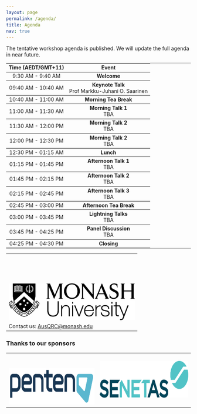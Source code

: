 ```yaml
---
layout: page
permalink: /agenda/
title: Agenda
nav: true
---
```


The tentative workshop agenda is published. We will update the full agenda in near future.

<table border=1 frame=hsides rules=rows>
    <tr style="text-align: center;">
        <td><strong class="h4">Time (AEDT/GMT+11)</strong></td>
        <td colspan="2" style="vertical-align: middle"><strong class="h4">Event</strong></td>
    </tr>
    <tr style="text-align: center;">
        <td>9:30 AM - 9:40 AM</td>
        <td colspan="2" style="vertical-align: middle"><strong>Welcome</strong></td>
    </tr>
    <tr style="text-align: center;">
        <td style="vertical-align: middle">09:40 AM - 10:40 AM</td>
        <td colspan="2"><strong>Keynote Talk</strong><br>Prof Markku-Juhani O. Saarinen</td>
    </tr>
    <tr style="text-align: center;">
        <td style="vertical-align: middle">10:40 AM - 11:00 AM</td>
        <td colspan="2"><strong>Morning Tea Break</strong></td>
    </tr>
    <tr style="text-align: center;">
        <td style="vertical-align: middle">11:00 AM - 11:30 AM</td>
        <td colspan="2"><strong>Morning Talk 1</strong><br>TBA</td>
    </tr>
    <tr style="text-align: center;">
        <td style="vertical-align: middle">11:30 AM - 12:00 PM</td>
        <td colspan="2"><strong>Morning Talk 2</strong><br>TBA</td>
    </tr>
    <tr style="text-align: center;">
        <td style="vertical-align: middle">12:00 PM - 12:30 PM</td>
        <td colspan="2"><strong>Morning Talk 2</strong><br>TBA</td>
    </tr>
    <tr style="text-align: center;">
        <td style="vertical-align: middle">12:30 PM - 01:15 AM</td>
        <td colspan="2"><strong>Lunch</strong></td>
    </tr>
    <tr style="text-align: center;">
        <td style="vertical-align: middle">01:15 PM - 01:45 PM</td>
        <td colspan="2"><strong>Afternoon Talk 1</strong><br>TBA</td>
    </tr>
    <tr style="text-align: center;">
        <td style="vertical-align: middle">01:45 PM - 02:15 PM</td>
        <td colspan="2"><strong>Afternoon Talk 2</strong><br>TBA</td>
    </tr>
    <tr style="text-align: center;">
        <td style="vertical-align: middle">02:15 PM - 02:45 PM</td>
        <td colspan="2"><strong>Afternoon Talk 3</strong><br>TBA</td>
    </tr>
    <tr style="text-align: center;">
        <td style="vertical-align: middle">02:45 PM - 03:00 PM</td>
        <td colspan="2"><strong>Afternoon Tea Break</strong></td>
    </tr>
    <tr style="text-align: center;">
        <td style="vertical-align: middle">03:00 PM - 03:45 PM</td>
        <td colspan="2"><strong>Lightning Talks</strong><br>TBA</td>
    </tr>
    <tr style="text-align: center;">
        <td style="vertical-align: middle">03:45 PM - 04:25 PM</td>
        <td colspan="2"><strong>Panel Discussion</strong><br>TBA</td>
    </tr>
    <tr style="text-align: center;">
        <td>04:25 PM - 04:30 PM</td>
        <td colspan="2" style="vertical-align: middle"><strong>Closing</strong></td>
    </tr>
</table>

<table style="width:100%; border:none">
  <tr>
    <td style="text-align:center;border:none;padding-top: 80px;"><img src="/assets/img/monash.png" height="100"></td>
  </tr>
  <tr>
    <td style="text-align:left;border:none">Contact us: <a href="mailto:AusQRC@monash.edu">AusQRC@monash.edu</a></td>
  </tr>
</table>

### Thanks to our sponsors
<table style="width:100%; border:none">
  <tr>
    <td style="text-align:center;border:none;padding-top:40px"><img src="/assets/img/penten.png" height="100"></td>
    <td style="text-align:center;vertical-align:center;border:none"><img src="/assets/img/senetas.webp" height="100"></td>
  </tr>
</table>